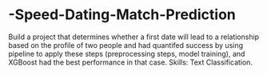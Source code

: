 # -Speed-Dating-Match-Prediction
Build a project that determines whether a first date will lead to a relationship
based on the profile  of two people and had quantifed success by using pipeline to apply these steps (preprocessing
steps, model training), and XGBoost had the best performance in that case.
Skills: Text Classification.
